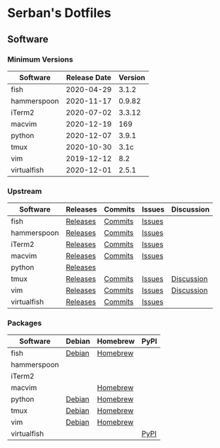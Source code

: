# Serban's Dotfiles

## Software

### Minimum Versions

Software    | Release Date | Version
--------    | ------------ | -------
fish        | 2020-04-29   | 3.1.2
hammerspoon | 2020-11-17   | 0.9.82
iTerm2      | 2020-07-02   | 3.3.12
macvim      | 2020-12-19   | 169
python      | 2020-12-07   | 3.9.1
tmux        | 2020-10-30   | 3.1c
vim         | 2019-12-12   | 8.2
virtualfish | 2020-12-01   | 2.5.1

### Upstream

Software    | Releases                                                        | Commits                                                               | Issues                                                      | Discussion
--------    | --------                                                        | -------                                                               | ------                                                      | ----------
fish        | [Releases](https://github.com/fish-shell/fish-shell/releases)   | [Commits](https://github.com/fish-shell/fish-shell/commits/master)    | [Issues](https://github.com/fish-shell/fish-shell/issues)   |
hammerspoon | [Releases](https://github.com/Hammerspoon/hammerspoon/releases) | [Commits](https://github.com/Hammerspoon/hammerspoon/commits/master)  | [Issues](https://github.com/Hammerspoon/hammerspoon/issues) |
iTerm2      | [Releases](https://github.com/gnachman/iTerm2/releases)         | [Commits](https://github.com/gnachman/iTerm2/commits/master)          | [Issues](https://gitlab.com/gnachman/iterm2/-/issues)       |
macvim      | [Releases](https://github.com/macvim-dev/macvim/releases)       | [Commits](https://github.com/macvim-dev/macvim/commits/master)        | [Issues](https://github.com/macvim-dev/macvim/issues)       |
python      | [Releases](https://www.python.org/downloads)                    |                                                                       |                                                             |
tmux        | [Releases](https://github.com/tmux/tmux/releases)               | [Commits](https://github.com/openbsd/src/commits/master/usr.bin/tmux) | [Issues](https://github.com/tmux/tmux/issues)               | [Discussion](https://groups.google.com/g/tmux-users)
vim         | [Releases](https://github.com/vim/vim/releases)                 | [Commits](https://github.com/vim/vim/commits/master)                  | [Issues](https://github.com/vim/vim/issues)                 | [Discussion](https://groups.google.com/g/vim_dev)
virtualfish | [Releases](https://github.com/justinmayer/virtualfish/releases) | [Commits](https://github.com/justinmayer/virtualfish/commits/master)  | [Issues](https://github.com/justinmayer/virtualfish/issues) |

### Packages

Software    | Debian                                                    | Homebrew                                                | PyPI
--------    | ------                                                    | --------                                                | ----
fish        | [Debian](https://tracker.debian.org/pkg/fish)             | [Homebrew](https://formulae.brew.sh/formula/fish)       |
hammerspoon |                                                           |                                                         |
iTerm2      |                                                           |                                                         |
macvim      |                                                           | [Homebrew](https://formulae.brew.sh/formula/macvim)     |
python      | [Debian](https://tracker.debian.org/pkg/python3-defaults) | [Homebrew](https://formulae.brew.sh/formula/python@3.8) |
tmux        | [Debian](https://tracker.debian.org/pkg/tmux)             | [Homebrew](https://formulae.brew.sh/formula/tmux)       |
vim         | [Debian](https://tracker.debian.org/pkg/vim)              | [Homebrew](https://formulae.brew.sh/formula/vim)        |
virtualfish |                                                           |                                                         | [PyPI](https://pypi.org/project/virtualfish)
